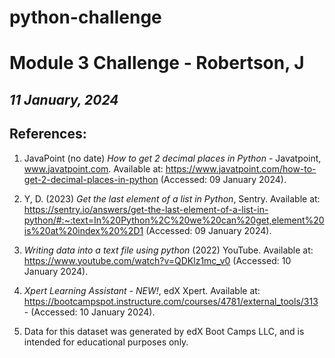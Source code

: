 # python-challenge
# **Module 3 Challenge - Robertson, J**
## *11 January, 2024*

## **References:** 
1. JavaPoint (no date) *How to get 2 decimal places in Python* - Javatpoint, www.javatpoint.com. Available at: https://www.javatpoint.com/how-to-get-2-decimal-places-in-python (Accessed: 09 January 2024). 

2. Y, D. (2023) *Get the last element of a list in Python*, Sentry. Available at: https://sentry.io/answers/get-the-last-element-of-a-list-in-python/#:~:text=In%20Python%2C%20we%20can%20get,element%20is%20at%20index%20%2D1 (Accessed: 09 January 2024).

3. *Writing data into a text file using python* (2022) YouTube. Available at: https://www.youtube.com/watch?v=QDKlz1mc_v0 (Accessed: 10 January 2024). 

4. *Xpert Learning Assistant - NEW!*, edX Xpert. Available at: https://bootcampspot.instructure.com/courses/4781/external_tools/313 - (Accessed: 10 January 2024).

5. Data for this dataset was generated by edX Boot Camps LLC, and is intended for educational purposes only.


